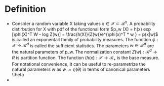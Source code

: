 # Definition
- Consider a random variable X taking values $x \in \mathcal{X} \subset \mathcal{R}^n$. A probability distirbution for X with pdf of the functional form
  $p_w (X) = h(x) exp [\phi(X)^T W - log Z(w)] = \frac{h(X)}{Z(w)}e^{\phi(x)^T * w } = p(x|w)$
  is called an exponentail family of probability measures.
  The function $\phi : \mathcal{X} \rightarrow \mathcal{R}^d$ is called the sufficient statistics. 
  The parameters $w \in \mathcal{R}^d$ are the natural parameters of p_w. The normalization constant $Z(w): \mathcal{R}^d \rightarrow R$ is partition function. 
  The function $(h(x):\mathcal{X} \rightarrow \mathcal{R}_{+}$ is the base measure. 
  For notational convenience, it can be useful to re-parametrize the natural parameters w as $w:=\eta(\theta)$ in terms of canonical parameters \theta
-